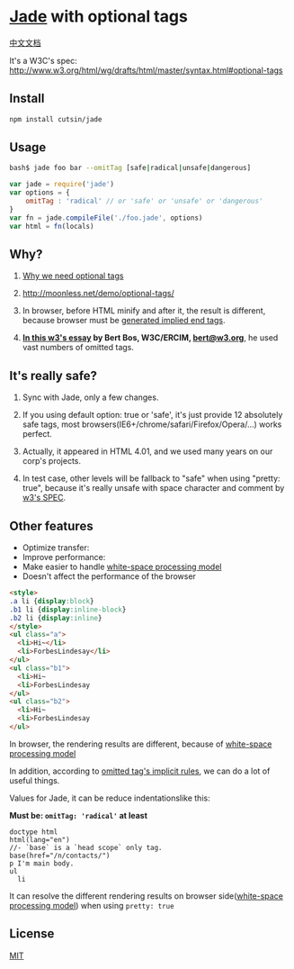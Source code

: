 # [Jade](https://github.com/jadejs/jade) with optional tags

[中文文档](README.zh-CN.md)

It's a W3C's spec: http://www.w3.org/html/wg/drafts/html/master/syntax.html#optional-tags

## Install

```bash
npm install cutsin/jade
```

## Usage

```bash
bash$ jade foo bar --omitTag [safe|radical|unsafe|dangerous]
```
```javascript
var jade = require('jade')
var options = {
	omitTag : 'radical'	// or 'safe' or 'unsafe' or 'dangerous'
}
var fn = jade.compileFile('./foo.jade', options)
var html = fn(locals)
```


## Why?

1. [Why we need optional tags](https://github.com/cutsin/Passion-of-the-Cutsin/blob/master/2013/03/%E4%B8%BA%E4%BB%80%E4%B9%88%E8%A6%81%E7%9C%81%E7%95%A5html%E6%A0%87%E7%AD%BE.md)

2. http://moonless.net/demo/optional-tags/

3. In browser, before HTML minify and after it, the result is different, because browser must be [generated implied end tags](http://www.w3.org/TR/html5/syntax.html#generate-implied-end-tags).

4. **[In this w3's essay](http://www.w3.org/People/Bos/CSS-variables) by Bert Bos, W3C/ERCIM, <bert@w3.org>**, he used  vast numbers of omitted tags.


## It's really safe?

1. Sync with Jade, only a few changes.

2. If you using default option: true or  'safe', it's just provide 12 absolutely safe tags, most browsers(IE6+/chrome/safari/Firefox/Opera/...) works perfect.

3. Actually, it appeared in HTML 4.01, and we used many years on our corp's projects.

4. In test case, other levels will be fallback to "safe" when using "pretty: true", because it's really unsafe with space character and comment by [w3's SPEC](http://www.w3.org/html/wg/drafts/html/master/syntax.html#optional-tags).

## Other features

- Optimize transfer: 
- Improve performance: 
- Make easier to handle [white-space processing model](http://www.w3.org/TR/2013/WD-css-text-3-20131010/#white-space-rules)
- Doesn't affect the performance of the browser

```html
<style>
.a li {display:block}
.b1 li {display:inline-block}
.b2 li {display:inline}
</style>
<ul class="a">
  <li>Hi~</li>
  <li>ForbesLindesay</li>
</ul>
<ul class="b1">
  <li>Hi~
  <li>ForbesLindesay
</ul>
<ul class="b2">
  <li>Hi~
  <li>ForbesLindesay
</ul>
```
In browser, the rendering results are different, because of [white-space processing model](http://www.w3.org/TR/2013/WD-css-text-3-20131010/#white-space-rules)

In addition, according to [omitted tag's implicit rules](http://www.w3.org/TR/html5/syntax.html#generate-implied-end-tags), we can do a lot of useful things.


Values for Jade, it can be reduce indentationslike this:

__Must be: `omitTag: 'radical'` at least__
```jade
doctype html
html(lang="en")
//- `base` is a `head scope` only tag.
base(href="/n/contacts/")
p I'm main body.
ul
  li
```
It can resolve the different rendering results on browser side([white-space processing model](http://www.w3.org/TR/2013/WD-css-text-3-20131010/#white-space-rules)) when using `pretty: true`

## License

[MIT](LICENSE)